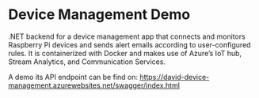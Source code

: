 # Device Management Demo
.NET backend for a device management app that connects and monitors Raspberry Pi devices and sends alert emails according to user-configured rules. It is containerized with Docker and makes use of Azure’s IoT hub, Stream Analytics, and Communication Services.

A demo its API endpoint can be find on:
https://david-device-management.azurewebsites.net/swagger/index.html
